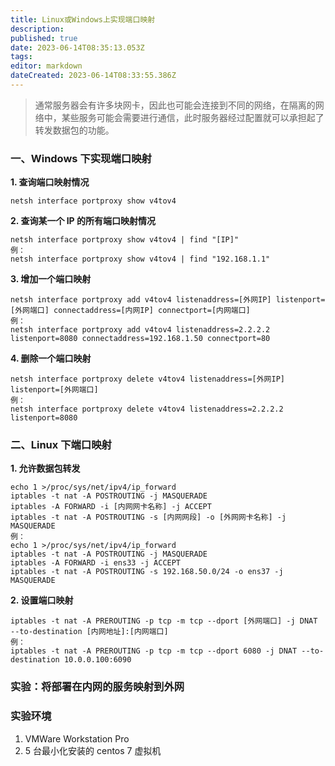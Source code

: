 ```yaml
---
title: Linux或Windows上实现端口映射
description: 
published: true
date: 2023-06-14T08:35:13.053Z
tags: 
editor: markdown
dateCreated: 2023-06-14T08:33:55.386Z
---
```


> 通常服务器会有许多块网卡，因此也可能会连接到不同的网络，在隔离的网络中，某些服务可能会需要进行通信，此时服务器经过配置就可以承担起了转发数据包的功能。

### 一、Windows 下实现端口映射

**1. 查询端口映射情况**

```
netsh interface portproxy show v4tov4
```

**2. 查询某一个 IP 的所有端口映射情况**

```
netsh interface portproxy show v4tov4 | find "[IP]"
例：
netsh interface portproxy show v4tov4 | find "192.168.1.1"
```

**3. 增加一个端口映射**

```
netsh interface portproxy add v4tov4 listenaddress=[外网IP] listenport=[外网端口] connectaddress=[内网IP] connectport=[内网端口]
例：
netsh interface portproxy add v4tov4 listenaddress=2.2.2.2 listenport=8080 connectaddress=192.168.1.50 connectport=80
```

**4. 删除一个端口映射**

```
netsh interface portproxy delete v4tov4 listenaddress=[外网IP] listenport=[外网端口]
例：
netsh interface portproxy delete v4tov4 listenaddress=2.2.2.2 listenport=8080
```

### 二、Linux 下端口映射

**1. 允许数据包转发**

```
echo 1 >/proc/sys/net/ipv4/ip_forward
iptables -t nat -A POSTROUTING -j MASQUERADE
iptables -A FORWARD -i [内网网卡名称] -j ACCEPT
iptables -t nat -A POSTROUTING -s [内网网段] -o [外网网卡名称] -j MASQUERADE
例：
echo 1 >/proc/sys/net/ipv4/ip_forward
iptables -t nat -A POSTROUTING -j MASQUERADE
iptables -A FORWARD -i ens33 -j ACCEPT
iptables -t nat -A POSTROUTING -s 192.168.50.0/24 -o ens37 -j MASQUERADE
```

**2. 设置端口映射**

```
iptables -t nat -A PREROUTING -p tcp -m tcp --dport [外网端口] -j DNAT --to-destination [内网地址]:[内网端口]
例：
iptables -t nat -A PREROUTING -p tcp -m tcp --dport 6080 -j DNAT --to-destination 10.0.0.100:6090
```

### 实验：将部署在内网的服务映射到外网

### 实验环境

1. VMWare Workstation Pro
2. 5 台最小化安装的 centos 7 虚拟机